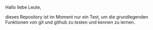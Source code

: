 Hallo liebe Leute,

dieses Repository ist im Moment nur ein Test, um die grundlegenden Funktionen von git und github zu testen und kennen zu lernen.